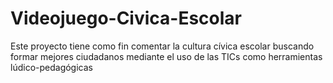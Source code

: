# Videojuego-Civica-Escolar
Este proyecto tiene como fin comentar la cultura cívica escolar buscando formar mejores ciudadanos mediante el uso de las TICs como herramientas lúdico-pedagógicas
